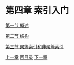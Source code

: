 # 第四章 索引入门

[第一节 概述](verse01.html)

[第二节 结构](verse02.html)

[第三节 聚簇索引和非聚簇索引](verse03.html)











[上一章](../chapter03/index.html) [回目录](../index.html) [下一章](../chapter05/index.html)